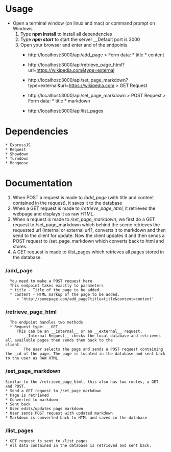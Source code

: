 # Usage
* Open a terminal window (on linux and mac) or command prompt on Windows
    1. Type __npm install__ to install all dependencies
    2. Type __*npm start*__ to start the server
        __Default port is 3000
    3. Open your browser and enter and of the endpoints
        * http://localhost:3000/api/add_page
                > Form data:
                    * title
                    * content
        * http://localhost:3000/api/retrieve_page_html?url=https://wikipedia.com&type=external

        * http://localhost:3000/api/set_page_markdown?type=external&url=https://wikipedia.com > GET Request

        * http://localhost:3000/api/set_page_markdown > POST Request
                > Form data:
                        * title
                        * markdown

        * http://localhost:3000/api/list_pages

# Dependencies

    * ExpressJS
    * Request
    * Showdown
    * Turndown
    * Mongoose
    
# Documentation

   1. When POST a request is made to _/add_page_ (with title and content contained in the request), it saves it to the database
   2. When a GET request is made to _/retrieve_page_html_, it retrieves the webpage and displays it as raw HTML.
   3. When a  request is made to _/set_page_markdown_, we first do a GET request to /set_page_markdown which behind the scene           retrieves the requested url (internal or external url?, converts it to markdown and then send to the client for update.
      Now the client updates it and then sends a POST request to /set_page_markdown which converts back to html and stores.
   4. A GET request is made to /list_pages which retrieves all pages stored in the database.
   
  ### /add_page
      You need to make a POST request here
      This endpoint takes exactly to parameters
      * title - Title of the page to be added.
      * content - HTML markup of the page to be added.
         > 'http://somepage.com/add_page?title=title&content=content'
         
   ### /retrieve_page_html
      The endpoint handles two methods
      * Request type: __GET__
         This can be an __internal__ or an __external__ request.
            __Internal Request__ checks the local database and retrieves all available pages then sends them back to the                   client.
            The user selects the page and sends a POST request containing the _id of the page. The page is located in the database and sent back to the user as RAW HTML.            
            
### /set_page_markdown
    Similar to the /retrieve_page_html, this also has two routes, a GET and POST.
    * Send a GET request to /set_page_markdown
    * Page is retrieved
    * Converted to markdown
    * Sent back
    * User edits/updates page markdown
    * User sends POST request with updated markdown
    * Markdown is converted back to HTML and saved in the database
    
### /list_pages
    * GET request is sent to /list_pages
    * All data contained in the database is retrieved and sent back.
     
